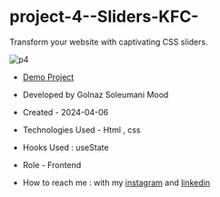 # project-4--Sliders-KFC-
Transform your website with captivating CSS sliders. 

![p4](https://github.com/Soleymanigolnaz/project-4--Sliders-KFC-/assets/139486149/c3de3042-b5ff-4825-bc8f-53dfa5931ebe)

- [Demo Project](https://soleymanigolnaz.github.io/project-4--Sliders-KFC-/)
  
- Developed by Golnaz Soleumani Mood

- Created - 2024-04-06

- Technologies Used - Html , css

- Hooks Used : useState 

- Role - Frontend

- How to reach me : with my [instagram](https://www.instagram.com/Soleymani_golnaz_web) and [linkedin](https://www.linkedin.com/in/Golnaz-Soleymani-Mood)
